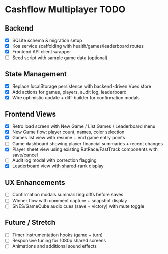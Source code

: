 # Cashflow Multiplayer TODO

## Backend
- [x] SQLite schema & migration setup
- [x] Koa service scaffolding with health/games/leaderboard routes
- [x] Frontend API client wrapper
- [ ] Seed script with sample game data (optional)

## State Management
- [x] Replace localStorage persistence with backend-driven Vuex store
- [x] Add actions for games, players, audit log, leaderboard
- [x] Wire optimistic update + diff-builder for confirmation modals

## Frontend Views
- [x] Retro load screen with New Game / List Games / Leaderboard menu
- [x] New Game flow: player count, names, color selection
- [x] Games list view with resume + end game entry points
- [ ] Game dashboard showing player financial summaries + recent changes
- [x] Player sheet view using existing RatRace/FastTrack components with save/cancel
- [ ] Audit log modal with correction flagging
- [x] Leaderboard view with shared-rank display

## UX Enhancements
- [ ] Confirmation modals summarizing diffs before saves
- [ ] Winner flow with comment capture + snapshot display
- [ ] SNES/GameCube audio cues (save + victory) with mute toggle

## Future / Stretch
- [ ] Timer instrumentation hooks (game + turn)
- [ ] Responsive tuning for 1080p shared screens
- [ ] Animations and additional sound effects
